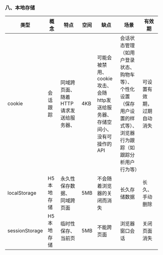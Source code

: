### 八、本地存储
|  类型   | 概念  |  特点   | 空间  |  缺点   | 场景  | 有效期  |
|  ----  | ----  |  ----  | ----  |  ----  | ----  | ----  |
| cookie  | 会话跟踪 | 同域跨页面、<br>随着HTTP请求发送给服务器、<br>  | 4KB  |  可能会被禁用、<br> cookie攻击、<br> 会随http发送给服务器、<br> 存储空间小、<br> 没有可操作的API  | 会话状态管理（如用户登录状态、购物车等）、 <br> 个性化设置（保存用户设置的样式等）、<br>  浏览器行为跟踪（如跟踪分析用户行为等）  | 可设置有效期，过期自动消失  |
| localStorage  | H5本地存储 |  永久性保存数据、<br> 同域跨页面   | 5MB  |  不会随着浏览器的关闭而消失  | 长久存储数据  |  长久、手动删除  |
| sessionStorage  | H5本地存储 |  临时性保存、当前页   | 5MB  |  不能跨页面  | 浏览器窗口会话  | 关闭页面消失  |